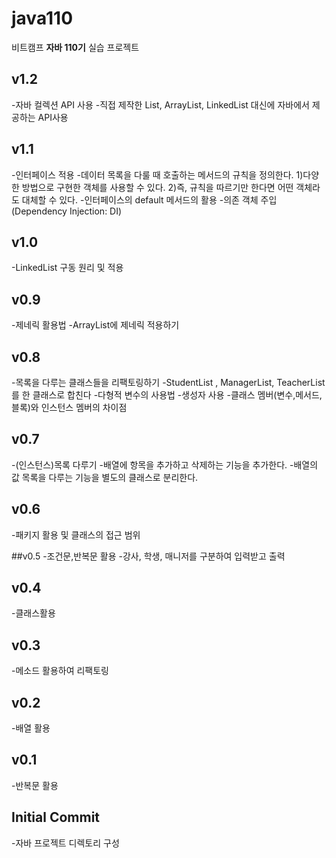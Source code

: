 # java110
비트캠프 **자바 110기** 실습 프로젝트 

## v1.2
-자바 컬렉션 API 사용
-직접 제작한 List,  ArrayList, LinkedList 대신에 자바에서
제공하는 API사용

## v1.1
-인터페이스 적용
-데이터 목록을 다룰 때 호출하는 메서드의 규칙을 정의한다.
  1)다양한 방법으로 구현한 객체를 사용할 수 있다.
  2)즉, 규칙을 따르기만 한다면 어떤 객체라도 대체할 수 있다.
-인터페이스의 default 메서드의 활용 
-의존 객체 주입(Dependency Injection: DI)

## v1.0
-LinkedList 구동 원리 및 적용

## v0.9
-제네릭 활용법
-ArrayList에 제네릭 적용하기

## v0.8
-목록을 다루는 클래스들을 리팩토링하기
-StudentList , ManagerList, TeacherList 를 한 클래스로 합친다
-다형적 변수의 사용법
-생성자 사용
-클래스 멤버(변수,메서드,블록)와 인스턴스 멤버의 차이점

## v0.7
-(인스턴스)목록 다루기
-배열에 항목을 추가하고 삭제하는 기능을 추가한다.
-배열의 값 목록을 다루는 기능을 별도의 클래스로 분리한다.


## v0.6
-패키지 활용 및 클래스의 접근 범위

##v0.5
-조건문,반복문 활용
-강사, 학생, 매니저를 구분하여 입력받고 출력

## v0.4
-클래스활용

## v0.3
-메소드 활용하여 리팩토링

## v0.2
-배열 활용

## v0.1
-반복문 활용

## Initial Commit
-자바 프로젝트 디렉토리 구성